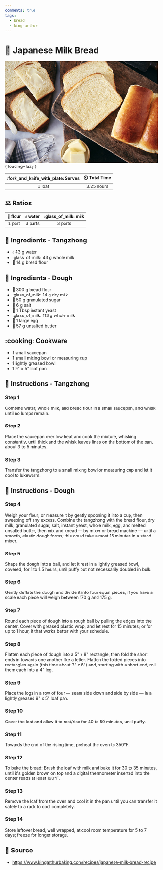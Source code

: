 ```yaml
---
comments: true
tags:
  - bread
  - king-arthur
---
```

# :bread: Japanese Milk Bread

![Japanese Milk Bread][1]{ loading=lazy }

| :fork_and_knife_with_plate: Serves | :timer_clock: Total Time |
|:----------------------------------:|:-----------------------: |
| 1 loaf | 3.25 hours |

## :balance_scale: Ratios

| :ear_of_rice: flour | :droplet: water | :glass_of_milk: milk | 
|:-------------------:|:---------------:|:--------------------:|
|        1 part       |      3 parts    |        3 parts       |

## :salt: Ingredients - Tangzhong

- :droplet: 43 g water
- :glass_of_milk: 43 g whole milk
- :ear_of_rice: 14 g bread flour

## :salt: Ingredients - Dough

- :ear_of_rice: 300 g bread flour
- :glass_of_milk: 14 g dry milk
- :candy: 50 g granulated sugar
- :salt: 6 g salt
- :microbe: 1 Tbsp instant yeast
- :glass_of_milk: 113 g whole milk
- :egg: 1 large egg
- :butter: 57 g unsalted butter

## :cooking: Cookware

- 1 small saucepan
- 1 small mixing bowl or measuring cup
- 1 lightly greased bowl
- 1 9" x 5" loaf pan

## :pencil: Instructions - Tangzhong

### Step 1

Combine water, whole milk, and bread flour in a small saucepan, and whisk until no lumps remain.

### Step 2

Place the saucepan over low heat and cook the mixture, whisking constantly, until thick and the whisk leaves lines on
the bottom of the pan, about 3 to 5 minutes.

### Step 3

Transfer the tangzhong to a small mixing bowl or measuring cup and let it cool to lukewarm.

## :pencil: Instructions - Dough

### Step 4

Weigh your flour; or measure it by gently spooning it into a cup, then sweeping off any excess. Combine the tangzhong
with the bread flour, dry milk, granulated sugar, salt, instant yeast, whole milk, egg, and melted unsalted butter,
then mix and knead — by mixer or bread machine — until a smooth, elastic dough forms; this could take almost 15
minutes in a stand mixer.

### Step 5

Shape the dough into a ball, and let it rest in a lightly greased bowl, covered, for 1 to 1.5 hours, until puffy but not
necessarily doubled in bulk.

### Step 6

Gently deflate the dough and divide it into four equal pieces; if you have a scale each piece will weigh between 170 g
and 175 g.

### Step 7

Round each piece of dough into a rough ball by pulling the edges into the center. Cover with greased plastic wrap, and
let rest for 15 minutes; or for up to 1 hour, if that works better with your schedule.

### Step 8

Flatten each piece of dough into a 5" x 8" rectangle, then fold the short ends in towards one another like a letter.
Flatten the folded pieces into rectangles again (this time about 3" x 6") and, starting with a short end, roll them each
into a 4" log.

### Step 9

Place the logs in a row of four — seam side down and side by side — in a lightly greased 9" x 5" loaf pan.

### Step 10

Cover the loaf and allow it to rest/rise for 40 to 50 minutes, until puffy.

### Step 11

Towards the end of the rising time, preheat the oven to 350°F.

### Step 12

To bake the bread: Brush the loaf with milk and bake it for 30 to 35 minutes, until it's golden brown on top and a
digital thermometer inserted into the center reads at least 190°F.

### Step 13

Remove the loaf from the oven and cool it in the pan until you can transfer it safely to a rack to cool completely.

### Step 14

Store leftover bread, well wrapped, at cool room temperature for 5 to 7 days; freeze for longer storage.

## :link: Source

- <https://www.kingarthurbaking.com/recipes/japanese-milk-bread-recipe>

[1]: <../assets/images/japanese-milk-bread.jpg>

